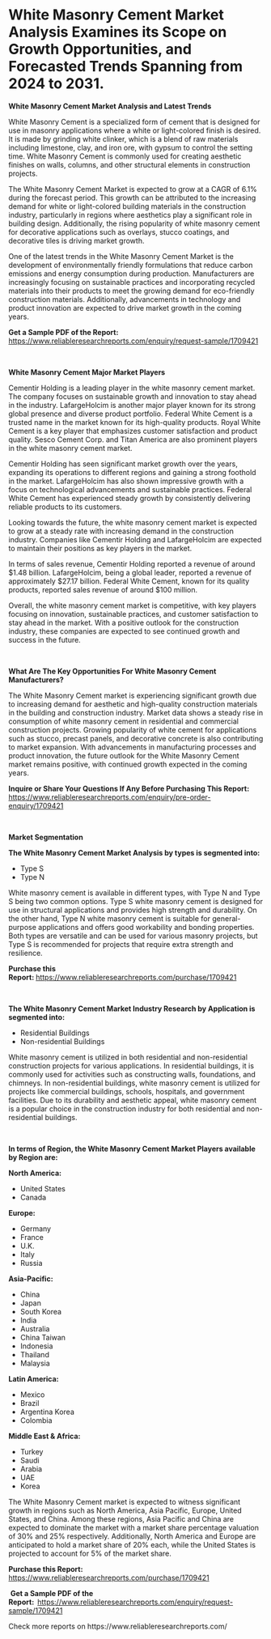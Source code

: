 <p><h1>White Masonry Cement Market Analysis Examines its Scope on Growth Opportunities, and Forecasted Trends Spanning from 2024 to 2031.</h1></p><p><strong>White Masonry Cement Market Analysis and Latest Trends</strong></p>
<p><p>White Masonry Cement is a specialized form of cement that is designed for use in masonry applications where a white or light-colored finish is desired. It is made by grinding white clinker, which is a blend of raw materials including limestone, clay, and iron ore, with gypsum to control the setting time. White Masonry Cement is commonly used for creating aesthetic finishes on walls, columns, and other structural elements in construction projects.</p><p>The White Masonry Cement Market is expected to grow at a CAGR of 6.1% during the forecast period. This growth can be attributed to the increasing demand for white or light-colored building materials in the construction industry, particularly in regions where aesthetics play a significant role in building design. Additionally, the rising popularity of white masonry cement for decorative applications such as overlays, stucco coatings, and decorative tiles is driving market growth.</p><p>One of the latest trends in the White Masonry Cement Market is the development of environmentally friendly formulations that reduce carbon emissions and energy consumption during production. Manufacturers are increasingly focusing on sustainable practices and incorporating recycled materials into their products to meet the growing demand for eco-friendly construction materials. Additionally, advancements in technology and product innovation are expected to drive market growth in the coming years.</p></p>
<p><strong>Get a Sample PDF of the Report:&nbsp;</strong> <a href="https://www.reliableresearchreports.com/enquiry/request-sample/1709421">https://www.reliableresearchreports.com/enquiry/request-sample/1709421</a></p>
<p>&nbsp;</p>
<p><strong>White Masonry Cement Major Market Players</strong></p>
<p><p>Cementir Holding is a leading player in the white masonry cement market. The company focuses on sustainable growth and innovation to stay ahead in the industry. LafargeHolcim is another major player known for its strong global presence and diverse product portfolio. Federal White Cement is a trusted name in the market known for its high-quality products. Royal White Cement is a key player that emphasizes customer satisfaction and product quality. Sesco Cement Corp. and Titan America are also prominent players in the white masonry cement market.</p><p>Cementir Holding has seen significant market growth over the years, expanding its operations to different regions and gaining a strong foothold in the market. LafargeHolcim has also shown impressive growth with a focus on technological advancements and sustainable practices. Federal White Cement has experienced steady growth by consistently delivering reliable products to its customers. </p><p>Looking towards the future, the white masonry cement market is expected to grow at a steady rate with increasing demand in the construction industry. Companies like Cementir Holding and LafargeHolcim are expected to maintain their positions as key players in the market. </p><p>In terms of sales revenue, Cementir Holding reported a revenue of around $1.48 billion. LafargeHolcim, being a global leader, reported a revenue of approximately $27.17 billion. Federal White Cement, known for its quality products, reported sales revenue of around $100 million.</p><p>Overall, the white masonry cement market is competitive, with key players focusing on innovation, sustainable practices, and customer satisfaction to stay ahead in the market. With a positive outlook for the construction industry, these companies are expected to see continued growth and success in the future.</p></p>
<p>&nbsp;</p>
<p><strong>What Are The Key Opportunities For White Masonry Cement Manufacturers?</strong></p>
<p><p>The White Masonry Cement market is experiencing significant growth due to increasing demand for aesthetic and high-quality construction materials in the building and construction industry. Market data shows a steady rise in consumption of white masonry cement in residential and commercial construction projects. Growing popularity of white cement for applications such as stucco, precast panels, and decorative concrete is also contributing to market expansion. With advancements in manufacturing processes and product innovation, the future outlook for the White Masonry Cement market remains positive, with continued growth expected in the coming years.</p></p>
<p><strong>Inquire or Share Your Questions If Any Before Purchasing This Report:</strong> <a href="https://www.reliableresearchreports.com/enquiry/pre-order-enquiry/1709421">https://www.reliableresearchreports.com/enquiry/pre-order-enquiry/1709421</a></p>
<p>&nbsp;</p>
<p><strong>Market Segmentation</strong></p>
<p><strong>The White Masonry Cement Market Analysis by types is segmented into:</strong></p>
<p><ul><li>Type S</li><li>Type N</li></ul></p>
<p><p>White masonry cement is available in different types, with Type N and Type S being two common options. Type S white masonry cement is designed for use in structural applications and provides high strength and durability. On the other hand, Type N white masonry cement is suitable for general-purpose applications and offers good workability and bonding properties. Both types are versatile and can be used for various masonry projects, but Type S is recommended for projects that require extra strength and resilience.</p></p>
<p><strong>Purchase this Report:&nbsp;</strong><a href="https://www.reliableresearchreports.com/purchase/1709421">https://www.reliableresearchreports.com/purchase/1709421</a></p>
<p>&nbsp;</p>
<p><strong>The White Masonry Cement Market Industry Research by Application is segmented into:</strong></p>
<p><ul><li>Residential Buildings</li><li>Non-residential Buildings</li></ul></p>
<p><p>White masonry cement is utilized in both residential and non-residential construction projects for various applications. In residential buildings, it is commonly used for activities such as constructing walls, foundations, and chimneys. In non-residential buildings, white masonry cement is utilized for projects like commercial buildings, schools, hospitals, and government facilities. Due to its durability and aesthetic appeal, white masonry cement is a popular choice in the construction industry for both residential and non-residential buildings.</p></p>
<p>&nbsp;</p>
<p><strong>In terms of Region, the White Masonry Cement Market Players available by Region are:</strong></p>
<p>
    <p> <strong> North America: </strong>
        <ul>
            <li>United States</li>
            <li>Canada</li>
        </ul>
        </p> 
    <p> <strong> Europe: </strong>
        <ul>
            <li>Germany</li>
            <li>France</li>
            <li>U.K.</li>
            <li>Italy</li>
            <li>Russia</li>
        </ul>
        </p> 
    <p> <strong> Asia-Pacific: </strong>
        <ul>
            <li>China</li>
            <li>Japan</li>
            <li>South Korea</li>
            <li>India</li>
            <li>Australia</li>
            <li>China Taiwan</li>
            <li>Indonesia</li>
            <li>Thailand</li>
            <li>Malaysia</li>
        </ul>
        </p> 
    <p> <strong> Latin America: </strong>
        <ul>
            <li>Mexico</li>
            <li>Brazil</li>
            <li>Argentina Korea</li>
            <li>Colombia</li>
        </ul>
        </p> 
    <p> <strong> Middle East & Africa: </strong>
        <ul>
            <li>Turkey</li>
            <li>Saudi</li>
            <li>Arabia</li>
            <li>UAE</li>
            <li>Korea</li>
        </ul>
    </p>
    </p>
<p><p>The White Masonry Cement market is expected to witness significant growth in regions such as North America, Asia Pacific, Europe, United States, and China. Among these regions, Asia Pacific and China are expected to dominate the market with a market share percentage valuation of 30% and 25% respectively. Additionally, North America and Europe are anticipated to hold a market share of 20% each, while the United States is projected to account for 5% of the market share.</p></p>
<p><strong>Purchase this Report: </strong><a href="https://www.reliableresearchreports.com/purchase/1709421">https://www.reliableresearchreports.com/purchase/1709421</a></p>
<p>&nbsp;<strong>Get a Sample PDF of the Report:&nbsp;&nbsp;</strong><a href="https://www.reliableresearchreports.com/enquiry/request-sample/1709421">https://www.reliableresearchreports.com/enquiry/request-sample/1709421</a></p>
<p><strong></strong></p>
<p>Check more reports on https://www.reliableresearchreports.com/</p>